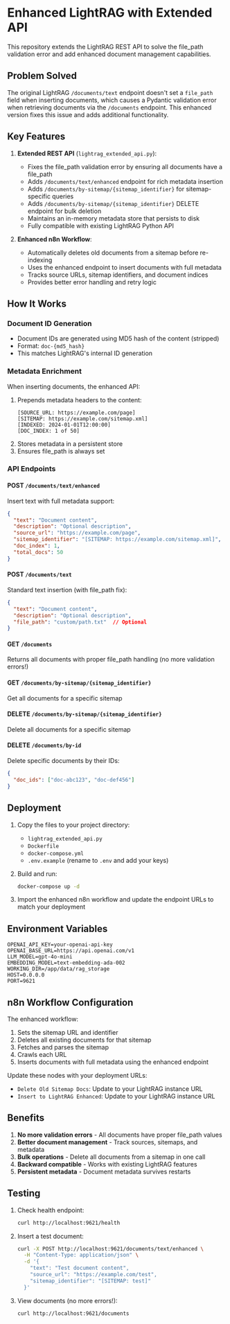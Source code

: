 # Enhanced LightRAG with Extended API

This repository extends the LightRAG REST API to solve the file_path validation error and add enhanced document management capabilities.

## Problem Solved

The original LightRAG `/documents/text` endpoint doesn't set a `file_path` field when inserting documents, which causes a Pydantic validation error when retrieving documents via the `/documents` endpoint. This enhanced version fixes this issue and adds additional functionality.

## Key Features

1. **Extended REST API** (`lightrag_extended_api.py`):
   - Fixes the file_path validation error by ensuring all documents have a file_path
   - Adds `/documents/text/enhanced` endpoint for rich metadata insertion
   - Adds `/documents/by-sitemap/{sitemap_identifier}` for sitemap-specific queries
   - Adds `/documents/by-sitemap/{sitemap_identifier}` DELETE endpoint for bulk deletion
   - Maintains an in-memory metadata store that persists to disk
   - Fully compatible with existing LightRAG Python API

2. **Enhanced n8n Workflow**:
   - Automatically deletes old documents from a sitemap before re-indexing
   - Uses the enhanced endpoint to insert documents with full metadata
   - Tracks source URLs, sitemap identifiers, and document indices
   - Provides better error handling and retry logic

## How It Works

### Document ID Generation
- Document IDs are generated using MD5 hash of the content (stripped)
- Format: `doc-{md5_hash}`
- This matches LightRAG's internal ID generation

### Metadata Enrichment
When inserting documents, the enhanced API:
1. Prepends metadata headers to the content:
   ```
   [SOURCE_URL: https://example.com/page]
   [SITEMAP: https://example.com/sitemap.xml]
   [INDEXED: 2024-01-01T12:00:00]
   [DOC_INDEX: 1 of 50]
   ```
2. Stores metadata in a persistent store
3. Ensures file_path is always set

### API Endpoints

#### POST `/documents/text/enhanced`
Insert text with full metadata support:
```json
{
  "text": "Document content",
  "description": "Optional description",
  "source_url": "https://example.com/page",
  "sitemap_identifier": "[SITEMAP: https://example.com/sitemap.xml]",
  "doc_index": 1,
  "total_docs": 50
}
```

#### POST `/documents/text`
Standard text insertion (with file_path fix):
```json
{
  "text": "Document content",
  "description": "Optional description",
  "file_path": "custom/path.txt"  // Optional
}
```

#### GET `/documents`
Returns all documents with proper file_path handling (no more validation errors!)

#### GET `/documents/by-sitemap/{sitemap_identifier}`
Get all documents for a specific sitemap

#### DELETE `/documents/by-sitemap/{sitemap_identifier}`
Delete all documents for a specific sitemap

#### DELETE `/documents/by-id`
Delete specific documents by their IDs:
```json
{
  "doc_ids": ["doc-abc123", "doc-def456"]
}
```

## Deployment

1. Copy the files to your project directory:
   - `lightrag_extended_api.py`
   - `Dockerfile`
   - `docker-compose.yml`
   - `.env.example` (rename to `.env` and add your keys)

2. Build and run:
   ```bash
   docker-compose up -d
   ```

3. Import the enhanced n8n workflow and update the endpoint URLs to match your deployment

## Environment Variables

```env
OPENAI_API_KEY=your-openai-api-key
OPENAI_BASE_URL=https://api.openai.com/v1
LLM_MODEL=gpt-4o-mini
EMBEDDING_MODEL=text-embedding-ada-002
WORKING_DIR=/app/data/rag_storage
HOST=0.0.0.0
PORT=9621
```

## n8n Workflow Configuration

The enhanced workflow:
1. Sets the sitemap URL and identifier
2. Deletes all existing documents for that sitemap
3. Fetches and parses the sitemap
4. Crawls each URL
5. Inserts documents with full metadata using the enhanced endpoint

Update these nodes with your deployment URLs:
- `Delete Old Sitemap Docs`: Update to your LightRAG instance URL
- `Insert to LightRAG Enhanced`: Update to your LightRAG instance URL

## Benefits

1. **No more validation errors** - All documents have proper file_path values
2. **Better document management** - Track sources, sitemaps, and metadata
3. **Bulk operations** - Delete all documents from a sitemap in one call
4. **Backward compatible** - Works with existing LightRAG features
5. **Persistent metadata** - Document metadata survives restarts

## Testing

1. Check health endpoint:
   ```bash
   curl http://localhost:9621/health
   ```

2. Insert a test document:
   ```bash
   curl -X POST http://localhost:9621/documents/text/enhanced \
     -H "Content-Type: application/json" \
     -d '{
       "text": "Test document content",
       "source_url": "https://example.com/test",
       "sitemap_identifier": "[SITEMAP: test]"
     }'
   ```

3. View documents (no more errors!):
   ```bash
   curl http://localhost:9621/documents
   ```